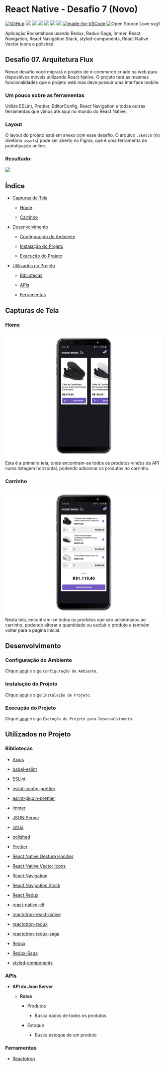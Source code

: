 # React Native - Desafio 7 (Novo)

[![GitHub](https://img.shields.io/github/license/mashape/apistatus.svg)](https://github.com/osvaldokalvaitir/react-native-desafio7-novo/blob/master/LICENSE)
![](https://img.shields.io/github/package-json/v/osvaldokalvaitir/react-native-desafio7-novo.svg)
![](https://img.shields.io/github/last-commit/osvaldokalvaitir/react-native-desafio7-novo.svg?color=red)
![](https://img.shields.io/github/languages/top/osvaldokalvaitir/react-native-desafio7-novo.svg?color=yellow)
![](https://img.shields.io/github/languages/count/osvaldokalvaitir/react-native-desafio7-novo.svg?color=lightgrey)
![](https://img.shields.io/github/languages/code-size/osvaldokalvaitir/react-native-desafio7-novo.svg)
![](https://img.shields.io/github/repo-size/osvaldokalvaitir/react-native-desafio7-novo.svg?color=blueviolet)
[![made-for-VSCode](https://img.shields.io/badge/Made%20for-VSCode-1f425f.svg)](https://code.visualstudio.com/)
![Open Source Love svg1](https://badges.frapsoft.com/os/v1/open-source.svg?v=103)

Aplicação Rocketshoes usando Redux, Redux-Saga, Immer, React Navigation, React Navigation Stack, styled-components, React Native Vector Icons e polished.

## Desafio 07. Arquitetura Flux

Nesse desafio você migrará o projeto de e-commerce criado na web para dispositivos móveis utilizando React Native. O projeto terá as mesmas funcionalidades que o projeto web mas deve possuir uma interface mobile.

### Um pouco sobre as ferramentas

Utilize ESLint, Prettier, EditorConfig, React Navigation e todas outras ferramentas que vimos até aqui no mundo do React Native.

### Layout

O layout do projeto está em anexo com esse desafio. O arquivo `.sketch` (no diretório `assets`) pode ser aberto no Figma, que é uma ferramenta de prototipação online.

### Resultado:

<img src="assets/demo.gif" height="400">

## Índice

- [Capturas de Tela](#capturas-de-tela)

  - [Home](#home)

  - [Carrinho](#carrinho)

- [Desenvolvimento](#desenvolvimento)

  - [Configuração do Ambiente](#configuração-do-ambiente)

  - [Instalação do Projeto](#instalação-do-projeto)

  - [Execução do Projeto](#execução-do-projeto)

- [Utilizados no Projeto](#utilizados-no-projeto)

  - [Bibliotecas](#bibliotecas)

  - [APIs](#apis)

  - [Ferramentas](#ferramentas)

## Capturas de Tela

### Home

![Home](/assets/home2.png)
Esta é a primeira tela, onde encontram-se todos os produtos vindos da API numa listagem horizontal, podendo adicionar os produtos no carrinho.

### Carrinho

![Cart](/assets/cart2.png)
Nesta tela, encontram-se todos os produtos que são adicionados ao carrinho, podendo alterar a quantidade ou excluir o produto e também voltar para a página inicial.

## Desenvolvimento

### Configuração do Ambiente

Clique [aqui](https://github.com/osvaldokalvaitir/projects-settings/blob/master/README.md) e siga `Configuração de Ambiente`.

### Instalação do Projeto

Clique [aqui](https://github.com/osvaldokalvaitir/projects-settings/blob/master/nodejs/nodejs.md) e siga `Instalação de Projeto`.

### Execução do Projeto

Clique [aqui](https://github.com/osvaldokalvaitir/projects-settings/blob/master/nodejs/libs/react-native-cli.md) e siga `Execução de Projeto para Desenvolvimento`.

## Utilizados no Projeto

### Bibliotecas

- [Axios](https://github.com/osvaldokalvaitir/projects-settings/blob/master/nodejs/libs/axios.md)

- [babel-eslint](https://github.com/osvaldokalvaitir/projects-settings/blob/master/nodejs/libs/babel-eslint.md)

- [ESLint](https://github.com/osvaldokalvaitir/projects-settings/blob/master/nodejs/libs/eslint.md)

- [eslint-config-prettier](https://github.com/osvaldokalvaitir/projects-settings/blob/master/nodejs/libs/eslint-config-prettier.md)

- [eslint-plugin-prettier](https://github.com/osvaldokalvaitir/projects-settings/blob/master/nodejs/libs/eslint-plugin-prettier.md)

- [Immer](https://github.com/osvaldokalvaitir/projects-settings/blob/master/nodejs/libs/immer.md)

- [JSON Server](https://github.com/osvaldokalvaitir/projects-settings/blob/master/nodejs/libs/json-server.md)

- [Intl.js](https://github.com/osvaldokalvaitir/projects-settings/blob/master/nodejs/libs/intl.md)

- [polished](https://github.com/osvaldokalvaitir/projects-settings/blob/master/nodejs/libs/polished.md)

- [Prettier](https://github.com/osvaldokalvaitir/projects-settings/blob/master/nodejs/libs/prettier.md)

- [React Native Gesture Handler](https://github.com/osvaldokalvaitir/projects-settings/blob/master/nodejs/libs/react-native-gesture-handler.md)

- [React Native Vector Icons](https://github.com/osvaldokalvaitir/projects-settings/blob/master/nodejs/libs/react-native-vector-icons.md)

- [React Navigation](https://github.com/osvaldokalvaitir/projects-settings/blob/master/nodejs/libs/react-navigation.md)

- [React Navigation Stack](https://github.com/osvaldokalvaitir/projects-settings/blob/master/nodejs/libs/react-navigation-stack.md)

- [React Redux](https://github.com/osvaldokalvaitir/projects-settings/blob/master/nodejs/libs/react-redux.md)

- [react-native-cli](https://github.com/osvaldokalvaitir/projects-settings/blob/master/nodejs/libs/react-native-cli.md)

- [reactotron-react-native](https://github.com/osvaldokalvaitir/projects-settings/blob/master/nodejs/libs/reactotron-react-native.md)

- [reactotron-redux](https://github.com/osvaldokalvaitir/projects-settings/blob/master/nodejs/libs/reactotron-redux.md)

- [reactotron-redux-saga](https://github.com/osvaldokalvaitir/projects-settings/blob/master/nodejs/libs/reactotron-redux-saga.md)

- [Redux](https://github.com/osvaldokalvaitir/projects-settings/blob/master/nodejs/libs/redux.md)

- [Redux-Saga](https://github.com/osvaldokalvaitir/projects-settings/blob/master/nodejs/libs/redux-saga.md)

- [styled-components](https://github.com/osvaldokalvaitir/projects-settings/blob/master/nodejs/libs/styled-components.md)

### APIs

- **API do Json Server**

  - **Rotas**

    - Produtos

      - Busca dados de todos os produtos

    - Estoque

      - Busca estoque de um produto

### Ferramentas

- [Reactotron](https://github.com/osvaldokalvaitir/projects-settings/blob/master/inspector/reactotron.md)
